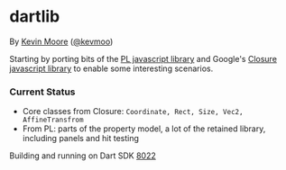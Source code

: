 # dartlib

By [Kevin Moore](https://github.com/kevmoo) ([@kevmoo](http://twitter.com/kevmoo))

Starting by porting bits of the [PL javascript library](https://github.com/thinkpixellab/pl) and Google's [Closure javascript library](https://developers.google.com/closure/library/) to enable some interesting scenarios.

### Current Status

 * Core classes from Closure: `Coordinate, Rect, Size, Vec2, AffineTransfrom`
 * From PL: parts of the property model, a lot of the retained library, including panels and hit testing

Building and running on Dart SDK [8022](https://gsdview.appspot.com/dart-editor-archive-continuous/8022/)
